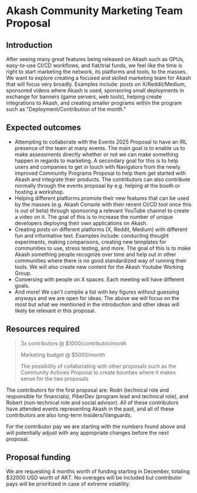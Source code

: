 # Akash Community Marketing Team Proposal

## Introduction

After seeing many great features being released on Akash such as GPUs, easy-to-use CI/CD workflows, and fiat/trial funds, we feel like the time is right to start marketing the network, its platforms and tools, to the masses. We want to explore creating a focused and skilled marketing team for Akash that will focus very broadly. Examples include: posts on X/Reddit/Medium, sponsored videos where Akash is used, sponsoring small deployments in exchange for banners (game servers, web tools), helping create integrations to Akash, and creating smaller programs within the program such as "Deployment/Contribution of the month." 

## Expected outcomes

- Attempting to collaborate with the Events 2025 Proposal to have an IRL presence of the team at many events. The main goal is to enable us to make assessments directly whether or not we can make something happen in regards to marketing. A secondary goal for this is to help users and companies to get in touch with Navigators from the newly improved Community Programs Proposal to help them get started with Akash and integrate their products. The contributors can also contribute normally through the events proposal by e.g. helping at the booth or hosting a workshop.
- Helping different platforms promote their new features that can be used by the masses (e.g. Akash Console with their recent CI/CD tool once this is out of beta) through sponsoring a relevant YouTube channel to create a video on it. The goal of this is to increase the number of unique developers deploying their own applications on Akash.
- Creating posts on different platforms (X, Reddit, Medium) with different fun and informative text. Examples include: conducting thought experiments, making comparisons, creating new templates for communities to use, stress testing, and more. The goal of this is to make Akash something people recognize over time and help out in other communities where there is no good standardized way of running their tools. We will also create new content for the Akash Youtube Working Group.
- Conversing with people on X spaces. Each meeting will have different goals.
- And more! We can't compile a list with key figures without guessing anyways and we are open for ideas. The above we will focus on the most but what we mentioned in the introduction and other ideas will likely be relevant in this proposal.

## Resources required

> 3x contributors @ $1000/contributor/month
> 
> Marketing budget @ $5000/month
>
> The possibility of collaborating with other proposals such as the Community Activies Proposal to create bounties where it makes sense for the two proposals

The contributors for the first proposal are: Rodri (technical role and responsible for financials), PiberDev (program lead and technical role), and Robert (non-technical role and social advisor). All of these contributors have attended events representing Akash in the past, and all of these contributors are also long-term Insiders/Vanguards.

For the contributor pay we are starting with the numbers found above and will potentially adjust with any appropriate changes before the next proposal.

## Proposal funding

We are requesting 4 months worth of funding starting in December, totaling $32000 USD worth of AKT. No overages will be included but contributor pays will be prioritized in case of extreme volatility.

